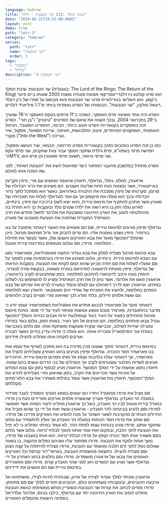 ```yaml
---
language: hebrew
title: "שר הטבעות - חלק III: שיבת המלך"
date: "2019-02-21T16:51:00.000Z"
layout: post
demo: true
path: "lotr-3"
category: "hebrew"
series:
  path: "lotr"
  name: "שר הטבעות"
  order: 3
tags:
  - "טבעות"
  - "גנדלף"
description: "שר הטבעות 3"
---
```


שר הטבעות: שיבת המלך (באנגלית: The Lord of the Rings: The Return of the King) הוא סרט קולנוע ניו זילנדי־אמריקאי מסוגת פנטזיה משנת 2003 שאותו ביים פיטר ג'קסון. הוא השלישי בטרילוגיית סרטי שר הטבעות והוא מבוסס על ספרו של ג'ון רונלד רעואל טולקין, "שר הטבעות". הכנסותיו של הסרט נאמדות ביותר מ־1.1 מיליארד דולרים.

הסרט היה אחד משיאני פרס האוסקר, כשזכה ב־11 פרסים בטקס האוסקר ה־76 שנערך ב־29 בפברואר 2004, ובכך השווה את שיאם של הסרטים "טיטניק" ו"בן חור". הסרט זכה באוסקרים בקטגוריות הסרט הטוב ביותר, הבימוי, התסריט המעובד, הניהול האומנותי, האפקטים המיוחדים, עיצוב התלבושות, האיפור, עריכת הסאונד, פסקול, שיר מקורי ("Into the West") ועריכה.

כמו כן זכה הסרט בגלובוס הזהב בקטגוריית הסרט הדרמטי, הבמאי, שיר הנושא ופסקול; חמישה פרסי באפט"א, פרס גילדת שחקני המסך עבור צוות שחקנים, שני פרסי טקס ה־MTV, שני פרסי גראמי, תשעה פרסי סאטורן וכן פרס הוגו.

הסרט מתחיל בפלשבק מהעבר המתאר כיצד סמיאגול השיג את 'הטבעת האחת', לפני שזו הפכה אותו לגולום.

אראגורן, לגולס, גימלי, גנדאלף, תיאודן ואיאומר נפגשים עם מרי, פיפין וזקן־עץ באייזנגארד, אשר נמצאת כעת תחת שליטת העצנים. הם משיגים את כדור הבדולח של סרומן. סקרנותו של פיפין מסבכת את החבורה באדוראס, כאשר הוא מסתכל לתוך כדור הבדולח ובכך הוא מגלה את מיקומם אך גם עוזר לגנדאלף לגלות את תוכניותיו של סאורון אשר מתכנן להתקיף את מינאס טירית, והוא יוצא לשם ברכיבה עם פיפין. בינתיים, לארוון נגלה חזון בו היא רואה את ילדה שטרם נולד ובעקבות כך היא חוזרת בה מהחלטתה לעזוב את הארץ התיכונה ומשכנעת את אלרונד לחשל מחדש את חרב הנארסיל המקורית שחתכה את הטבעת מאצבעו של סאורון.

גנדאלף ופיפין מגיעים למינאס טירית, שם הם מוצאים את העוצר דנאתור מתאבל על בנו בורומיר. פיפין נשבע נאמנות אליו. הם עדים להבזק אור גדול ממינאס מורגול, היכן שהמלך־המכשף מאגד את צבא האורקים העצום שלו, ואשר מבשר את תחילת המלחמה. פרודו, סם וגולום מטפסים במדרגות קירית אונגול .

צבא מינאס מורגול מצליח לסלק את צבא גונדור החוצה מאוסגיליאת, ופאראמיר נסוג עם הצבא למינאס טירית. בינתיים, גולום משכנע את פרודו בערמומיות שאין לסמוך על סם ושעליו לשלוח את סם חזרה מכיוון שהוא זומם לקחת את הטבעת. בעקבות הוראתו של גנדאלף, פיפין מאותת לראשונה לאדוראס בעזרת משואה, בבקשת עזרה לגונדור, תיאודן נענה ורוכב לדונהארו להתכונן למלחמה. בזמן שמתכוננים לקרב בדונהארו, אראגורן פוגש את אלרונד, אשר נותן לו את חרב הנארסיל ומציע לו להשתמש בה לשלוט במתים. אראגורן יוצא לדרך דימהולט עם לגולס וגימלי במטרה לגייס את עזרתם של צבא המתים במלחמה, ולהשיג את האוניות של שודדי הים מאומבאר. תיאודן יוצא למלחמה עם ששת אלפים חיילים, בלתי מודע לכך שאיאוון ומרי מצויים בקרב הלוחמים.

דנאתור פוקד על פאראמיר לכבוש מחדש את אוסגיליאת כשפאראמיר עצמו יודע כי מדובר בהתאבדות, פארמיר מובס ונפצע אנושות ומוחזר לעיר על ידי סוסו. כוחות מינאס מורגול מתחילים במצור על העיר בעוד קטפולטות יורות אבנים כבדות והמלך־המכשף וגנרל צבאו פותחים במלחמה. הם פורצים אל תוך העיר. באותו הזמן, גולום בוגד בפרודו ומובילו ישירות לשילוב, עכבישה ענקית שעוקצת ומשתקת אותו. סם נלחם בעכבישה בעזרת אור הסילמאריל ומבריח אותה. הוא מגלה כי פרודו עדיין בחיים כאשר חבורת אורקים לוקחת אותו ומחליט להצילו מידיהם.

במינאס טירית, דנאתור מתוך שגעונו מכין מדורה בה הוא מתכנן לשרוף את עצמו ואת בנו פאראמיר חסר ההכרה. גנדאלף ופיפין מגיעים ברגע האחרון ומצליחים להציל את פאראמיר, אך דנאתור עולה בלהבות וקופץ אל מותו ממרום מינאס טירית. הרוהירים מגיעים לשדות הפלנור ומצטרפים לקרב אך הנפילים של בני הדרום עושים בהם שמות. תיאודן נפצע אנושות על ידי המלך המכשף. אראגורן מגיע לבסוף בזמן עם צבא המתים על אוניות אשר מכריעים את הקרב, בזמן שאיאוון ומרי מצליחים להרוג את המלך־המכשף. תיאודן מת ואראגורן אשר עומד במילתו משחרר את צבא הלא־מתים מקללתם.

סם מציל את פרודו מהמגדל ויחדיו הם יוצאים במסע הארוך והמפרך לעבר מורדור במעלה הר האבדון. גנדאלף מעריך שכעשרת אלפים אורקים מפרידים כעת בין פרודו במגדל קירית אונגול לבין הר האבדון, בשל כך אראגורן מחליט ליצור הסחה אשר תאפשר לפרודו וסם להגיע בביטחה להר האבדון - אראגורן עושה זאת על ידי כך שהוא מוביל את החיילים הנותרים מהקרבות לשער השחור על מנת להסיט את האורקים מדרכו של פרודו. סם סוחב את פרודו חסר הכוחות במעלה הר האבדון אך נאלץ להתמודד עם גולום שתוקף אותם. פרודו מגיע בכוחות עצמו לפתח ההר, לא עומד בפיתוי ומחליט כי לא יפיל את הטבעת לתוך הלבה, ובמקום זאת עונד אותה והופך לבלתי־נראה. גולום אשר נלחם בסם משאיר אותו חסר הכרה וקופץ על פרודו הבלתי־נראה. הוא אוחז באצבעו של פרודו, נושך אותה ולוקח את הטבעת. פרודו מסתער עליו ושניהם נופלים מהקצה. בו בשעה שגולום נופל לתוך זרם הלבה ומושמד עם הטבעת, פרודו מצליח להיתלות על קצה הצוק וסם מצליח להצילו. כתוצאה מהשמדת הטבעת, באראד־דור קורסת וכל האורקים האוגפים את צבאו של אראגורן מושמדים. פרודו וסם נחלצים ברגע האחרון על ידי גנדאלף אשר מגיע עם הנשרים רגע לפני שהר האבדון קורס. פרודו וסם מתעוררים במינאס טירית שם הם פוגשים את ידידיהם.

אראגורן מוכתר למלך גונדור לצידה של ארוון, שבוחרת לחיות לצידו, ומשתחווה אל ארבעת ההוביטים, ובעקבותיו משתחווים כולם. ההוביטים חוזרים לפלך שם סם מתחתן. פרודו מסיים לכתוב את קורות שר הטבעות וכשעדיין מותש ממשימתו כנושא הטבעת מחליט לעזוב את הארץ התיכונה יחד עם גנדאלף, בילבו בגינס, אלרונד וגלדריאל בספינה היוצאת מהנמלים האפורים.